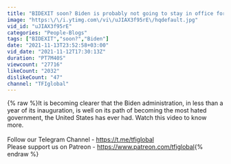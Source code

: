 ```yaml
---
title: "BIDEXIT soon? Biden is probably not going to stay in office for long"
image: "https:\/\/i.ytimg.com\/vi\/uJIAX3f95rE\/hqdefault.jpg"
vid_id: "uJIAX3f95rE"
categories: "People-Blogs"
tags: ["BIDEXIT","soon?","Biden"]
date: "2021-11-13T23:52:58+03:00"
vid_date: "2021-11-12T17:30:13Z"
duration: "PT7M40S"
viewcount: "27716"
likeCount: "2032"
dislikeCount: "47"
channel: "TFIglobal"
---
```

{% raw %}It is becoming clearer that the Biden administration, in less than a year of its inauguration, is well on its path of becoming the most hated government, the United States has ever had. Watch this video to know more.<br /><br />Follow our Telegram Channel - <a rel="nofollow" target="blank" href="https://t.me/tfiglobal">https://t.me/tfiglobal</a><br />Please support us on Patreon - <a rel="nofollow" target="blank" href="https://www.patreon.com/tfiglobal">https://www.patreon.com/tfiglobal</a>{% endraw %}
